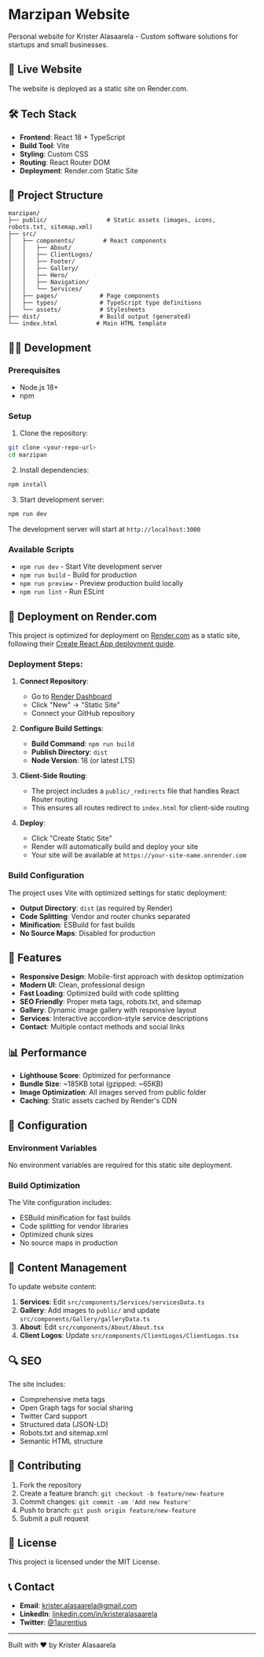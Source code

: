 # Marzipan Website

Personal website for Krister Alasaarela - Custom software solutions for startups and small businesses.

## 🚀 Live Website

The website is deployed as a static site on Render.com.

## 🛠️ Tech Stack

- **Frontend**: React 18 + TypeScript
- **Build Tool**: Vite
- **Styling**: Custom CSS
- **Routing**: React Router DOM
- **Deployment**: Render.com Static Site

## 📁 Project Structure

```
marzipan/
├── public/                 # Static assets (images, icons, robots.txt, sitemap.xml)
├── src/
│   ├── components/        # React components
│   │   ├── About/
│   │   ├── ClientLogos/
│   │   ├── Footer/
│   │   ├── Gallery/
│   │   ├── Hero/
│   │   ├── Navigation/
│   │   └── Services/
│   ├── pages/            # Page components
│   ├── types/            # TypeScript type definitions
│   └── assets/           # Stylesheets
├── dist/                 # Build output (generated)
└── index.html           # Main HTML template
```

## 🏃‍♂️ Development

### Prerequisites

- Node.js 18+
- npm

### Setup

1. Clone the repository:

```bash
git clone <your-repo-url>
cd marzipan
```

2. Install dependencies:

```bash
npm install
```

3. Start development server:

```bash
npm run dev
```

The development server will start at `http://localhost:3000`

### Available Scripts

- `npm run dev` - Start Vite development server
- `npm run build` - Build for production
- `npm run preview` - Preview production build locally
- `npm run lint` - Run ESLint

## 🚀 Deployment on Render.com

This project is optimized for deployment on [Render.com](https://render.com) as a static site, following their [Create React App deployment guide](https://render.com/docs/deploy-create-react-app).

### Deployment Steps:

1. **Connect Repository**:

   - Go to [Render Dashboard](https://dashboard.render.com)
   - Click "New" → "Static Site"
   - Connect your GitHub repository

2. **Configure Build Settings**:

   - **Build Command**: `npm run build`
   - **Publish Directory**: `dist`
   - **Node Version**: 18 (or latest LTS)

3. **Client-Side Routing**:

   - The project includes a `public/_redirects` file that handles React Router routing
   - This ensures all routes redirect to `index.html` for client-side routing

4. **Deploy**:
   - Click "Create Static Site"
   - Render will automatically build and deploy your site
   - Your site will be available at `https://your-site-name.onrender.com`

### Build Configuration

The project uses Vite with optimized settings for static deployment:

- **Output Directory**: `dist` (as required by Render)
- **Code Splitting**: Vendor and router chunks separated
- **Minification**: ESBuild for fast builds
- **No Source Maps**: Disabled for production

## 🎨 Features

- **Responsive Design**: Mobile-first approach with desktop optimization
- **Modern UI**: Clean, professional design
- **Fast Loading**: Optimized build with code splitting
- **SEO Friendly**: Proper meta tags, robots.txt, and sitemap
- **Gallery**: Dynamic image gallery with responsive layout
- **Services**: Interactive accordion-style service descriptions
- **Contact**: Multiple contact methods and social links

## 📊 Performance

- **Lighthouse Score**: Optimized for performance
- **Bundle Size**: ~185KB total (gzipped: ~65KB)
- **Image Optimization**: All images served from public folder
- **Caching**: Static assets cached by Render's CDN

## 🔧 Configuration

### Environment Variables

No environment variables are required for this static site deployment.

### Build Optimization

The Vite configuration includes:

- ESBuild minification for fast builds
- Code splitting for vendor libraries
- Optimized chunk sizes
- No source maps in production

## 📝 Content Management

To update website content:

1. **Services**: Edit `src/components/Services/servicesData.ts`
2. **Gallery**: Add images to `public/` and update `src/components/Gallery/galleryData.ts`
3. **About**: Edit `src/components/About/About.tsx`
4. **Client Logos**: Update `src/components/ClientLogos/ClientLogos.tsx`

## 🔍 SEO

The site includes:

- Comprehensive meta tags
- Open Graph tags for social sharing
- Twitter Card support
- Structured data (JSON-LD)
- Robots.txt and sitemap.xml
- Semantic HTML structure

## 🤝 Contributing

1. Fork the repository
2. Create a feature branch: `git checkout -b feature/new-feature`
3. Commit changes: `git commit -am 'Add new feature'`
4. Push to branch: `git push origin feature/new-feature`
5. Submit a pull request

## 📄 License

This project is licensed under the MIT License.

## 📞 Contact

- **Email**: krister.alasaarela@gmail.com
- **LinkedIn**: [linkedin.com/in/kristeralasaarela](https://linkedin.com/in/kristeralasaarela)
- **Twitter**: [@1aurentius](https://x.com/1aurentius)

---

Built with ❤️ by Krister Alasaarela

